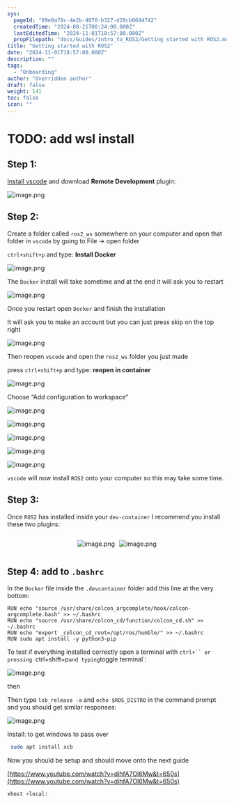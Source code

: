 ```yaml
---
sys:
  pageId: "89e0a78c-4e2b-4070-b327-d28cb0694742"
  createdTime: "2024-08-21T00:24:00.000Z"
  lastEditedTime: "2024-11-01T18:57:00.000Z"
  propFilepath: "docs/Guides/intro_to_ROS2/Getting started with ROS2.md"
title: "Getting started with ROS2"
date: "2024-11-01T18:57:00.000Z"
description: ""
tags:
  - "Onboarding"
author: "Overridden author"
draft: false
weight: 141
toc: false
icon: ""
---
```


# TODO: add wsl install

## Step 1:

[Install vscode](https://code.visualstudio.com/download) and download **Remote Development** plugin:

![image.png](https://prod-files-secure.s3.us-west-2.amazonaws.com/d518164a-d88e-44d1-a4ee-3adb3bd8bce0/efb52993-1881-4a40-b95e-6f020334f022/image.png?X-Amz-Algorithm=AWS4-HMAC-SHA256&X-Amz-Content-Sha256=UNSIGNED-PAYLOAD&X-Amz-Credential=ASIAZI2LB466SFHSKHXS%2F20250202%2Fus-west-2%2Fs3%2Faws4_request&X-Amz-Date=20250202T050701Z&X-Amz-Expires=3600&X-Amz-Security-Token=IQoJb3JpZ2luX2VjENz%2F%2F%2F%2F%2F%2F%2F%2F%2F%2FwEaCXVzLXdlc3QtMiJHMEUCIQDIIclFb5hvYDfGYioy0iz3bw19S0cFgRWic6YzlZy6bAIgGU7wytEPGnIhquoG9kR%2Bqz%2BO3DVNv5mAMFe96G3OoLoqiAQI5f%2F%2F%2F%2F%2F%2F%2F%2F%2F%2FARAAGgw2Mzc0MjMxODM4MDUiDA3RE4pWDYj53c8hcCrcA%2Br%2FBRGfDcVil%2B%2FR8ifHTmQvJGs79r969uNdC3DrRRhFHxACYiX67Cu2BcRHwpyAUqpa2o8%2F5m0c8Eh9mDo0rofAnoUhaBxfiJ0B349JwZs39Y47CSzNwjhdx4iNmBf0D5Ap5R92zc%2FysZnjJGO%2FiW6dju%2FoBcXDVFd%2BolWnNg%2B6c0VY3uBDYMiMYhBZZ%2BoE9T3EqkPuMMRXyz2Ce%2FT%2BPDXdgLn6IPjCW4rLBNseeq2DUGTSCqmYJnXp8%2BETT34kr4TLyZFoNZfjPikNz1896b5jGww1z1vTcogL1q8Pt9slAL8eMesrwRAgB4OJpTs2DRM20p7lNlTK29TCIrYh%2BJ44YTE7m9HJ6g4E5ZvF53GUGazw3HfVC5%2FfGpkEWJtNW%2BuD4o7COeT%2FC52QjOMWYY0M%2BMfEq%2BIjZaqUPlJVxMG3FgO5mqLey%2FewrQPYNbQHnN0ffSL%2FoK7L36DWEW3HyhAyxDgqXLLz7WIh%2BiuqkdN54QiHbxUFSY3e8SlcBynzr%2F0RgznqWZeFmUJRqgYoGUfer5ji1I5Tci5JRLJxK6FkhqtjAd8FxnTKhT8k%2FfWaZ6gJycFDLqQOwrpazeRf0faHbeGpNylWxiCbvt1gmvIdD2SQllUp0mcNZGA9MPbi%2B7wGOqUBLRc8IBsB5pn1Wrw4%2BHIO9ECkOcPu3S3xmYwkEKmPmcGVKi0clfjf0%2FFgo%2FIZZ9HUzx6rlIwOA%2BaXB%2FC83TeWXgoJkR5cWTTNBnnZbVWr1h%2BbRXe2gxXB4wE8PW5TPKtitUz3XxOvuraHCcvgYb2td8L193kCu5gZSm5wvhXEipRYf1Xe0X3fElsXZVHgXg2qOcdkgS2awRMYAOgtHqU9uYSDWimm&X-Amz-Signature=2b7572cf6a4e9d45d2f9b6a92cfb61f37e6695bd7bf917b8c2c0643a62fa593d&X-Amz-SignedHeaders=host&x-id=GetObject)

## Step 2:

Create a folder called `ros2_ws` somewhere on your computer and open that folder in `vscode` by going to File → open folder 

`ctrl+shift+p` and type: **Install Docker**

![image.png](https://prod-files-secure.s3.us-west-2.amazonaws.com/d518164a-d88e-44d1-a4ee-3adb3bd8bce0/2269dc0e-1cd5-47ff-bceb-c04ad9b2eab0/image.png?X-Amz-Algorithm=AWS4-HMAC-SHA256&X-Amz-Content-Sha256=UNSIGNED-PAYLOAD&X-Amz-Credential=ASIAZI2LB466SFHSKHXS%2F20250202%2Fus-west-2%2Fs3%2Faws4_request&X-Amz-Date=20250202T050701Z&X-Amz-Expires=3600&X-Amz-Security-Token=IQoJb3JpZ2luX2VjENz%2F%2F%2F%2F%2F%2F%2F%2F%2F%2FwEaCXVzLXdlc3QtMiJHMEUCIQDIIclFb5hvYDfGYioy0iz3bw19S0cFgRWic6YzlZy6bAIgGU7wytEPGnIhquoG9kR%2Bqz%2BO3DVNv5mAMFe96G3OoLoqiAQI5f%2F%2F%2F%2F%2F%2F%2F%2F%2F%2FARAAGgw2Mzc0MjMxODM4MDUiDA3RE4pWDYj53c8hcCrcA%2Br%2FBRGfDcVil%2B%2FR8ifHTmQvJGs79r969uNdC3DrRRhFHxACYiX67Cu2BcRHwpyAUqpa2o8%2F5m0c8Eh9mDo0rofAnoUhaBxfiJ0B349JwZs39Y47CSzNwjhdx4iNmBf0D5Ap5R92zc%2FysZnjJGO%2FiW6dju%2FoBcXDVFd%2BolWnNg%2B6c0VY3uBDYMiMYhBZZ%2BoE9T3EqkPuMMRXyz2Ce%2FT%2BPDXdgLn6IPjCW4rLBNseeq2DUGTSCqmYJnXp8%2BETT34kr4TLyZFoNZfjPikNz1896b5jGww1z1vTcogL1q8Pt9slAL8eMesrwRAgB4OJpTs2DRM20p7lNlTK29TCIrYh%2BJ44YTE7m9HJ6g4E5ZvF53GUGazw3HfVC5%2FfGpkEWJtNW%2BuD4o7COeT%2FC52QjOMWYY0M%2BMfEq%2BIjZaqUPlJVxMG3FgO5mqLey%2FewrQPYNbQHnN0ffSL%2FoK7L36DWEW3HyhAyxDgqXLLz7WIh%2BiuqkdN54QiHbxUFSY3e8SlcBynzr%2F0RgznqWZeFmUJRqgYoGUfer5ji1I5Tci5JRLJxK6FkhqtjAd8FxnTKhT8k%2FfWaZ6gJycFDLqQOwrpazeRf0faHbeGpNylWxiCbvt1gmvIdD2SQllUp0mcNZGA9MPbi%2B7wGOqUBLRc8IBsB5pn1Wrw4%2BHIO9ECkOcPu3S3xmYwkEKmPmcGVKi0clfjf0%2FFgo%2FIZZ9HUzx6rlIwOA%2BaXB%2FC83TeWXgoJkR5cWTTNBnnZbVWr1h%2BbRXe2gxXB4wE8PW5TPKtitUz3XxOvuraHCcvgYb2td8L193kCu5gZSm5wvhXEipRYf1Xe0X3fElsXZVHgXg2qOcdkgS2awRMYAOgtHqU9uYSDWimm&X-Amz-Signature=9b5c4fc097edb755b55f97300ec3912116b96e374b73f6a5e83d0cd6421af532&X-Amz-SignedHeaders=host&x-id=GetObject)

The `Docker` install will take sometime and at the end it will ask you to restart

![image.png](https://prod-files-secure.s3.us-west-2.amazonaws.com/d518164a-d88e-44d1-a4ee-3adb3bd8bce0/ed233f78-be33-4b1f-b89c-9c346c0e961e/image.png?X-Amz-Algorithm=AWS4-HMAC-SHA256&X-Amz-Content-Sha256=UNSIGNED-PAYLOAD&X-Amz-Credential=ASIAZI2LB466SFHSKHXS%2F20250202%2Fus-west-2%2Fs3%2Faws4_request&X-Amz-Date=20250202T050701Z&X-Amz-Expires=3600&X-Amz-Security-Token=IQoJb3JpZ2luX2VjENz%2F%2F%2F%2F%2F%2F%2F%2F%2F%2FwEaCXVzLXdlc3QtMiJHMEUCIQDIIclFb5hvYDfGYioy0iz3bw19S0cFgRWic6YzlZy6bAIgGU7wytEPGnIhquoG9kR%2Bqz%2BO3DVNv5mAMFe96G3OoLoqiAQI5f%2F%2F%2F%2F%2F%2F%2F%2F%2F%2FARAAGgw2Mzc0MjMxODM4MDUiDA3RE4pWDYj53c8hcCrcA%2Br%2FBRGfDcVil%2B%2FR8ifHTmQvJGs79r969uNdC3DrRRhFHxACYiX67Cu2BcRHwpyAUqpa2o8%2F5m0c8Eh9mDo0rofAnoUhaBxfiJ0B349JwZs39Y47CSzNwjhdx4iNmBf0D5Ap5R92zc%2FysZnjJGO%2FiW6dju%2FoBcXDVFd%2BolWnNg%2B6c0VY3uBDYMiMYhBZZ%2BoE9T3EqkPuMMRXyz2Ce%2FT%2BPDXdgLn6IPjCW4rLBNseeq2DUGTSCqmYJnXp8%2BETT34kr4TLyZFoNZfjPikNz1896b5jGww1z1vTcogL1q8Pt9slAL8eMesrwRAgB4OJpTs2DRM20p7lNlTK29TCIrYh%2BJ44YTE7m9HJ6g4E5ZvF53GUGazw3HfVC5%2FfGpkEWJtNW%2BuD4o7COeT%2FC52QjOMWYY0M%2BMfEq%2BIjZaqUPlJVxMG3FgO5mqLey%2FewrQPYNbQHnN0ffSL%2FoK7L36DWEW3HyhAyxDgqXLLz7WIh%2BiuqkdN54QiHbxUFSY3e8SlcBynzr%2F0RgznqWZeFmUJRqgYoGUfer5ji1I5Tci5JRLJxK6FkhqtjAd8FxnTKhT8k%2FfWaZ6gJycFDLqQOwrpazeRf0faHbeGpNylWxiCbvt1gmvIdD2SQllUp0mcNZGA9MPbi%2B7wGOqUBLRc8IBsB5pn1Wrw4%2BHIO9ECkOcPu3S3xmYwkEKmPmcGVKi0clfjf0%2FFgo%2FIZZ9HUzx6rlIwOA%2BaXB%2FC83TeWXgoJkR5cWTTNBnnZbVWr1h%2BbRXe2gxXB4wE8PW5TPKtitUz3XxOvuraHCcvgYb2td8L193kCu5gZSm5wvhXEipRYf1Xe0X3fElsXZVHgXg2qOcdkgS2awRMYAOgtHqU9uYSDWimm&X-Amz-Signature=943dce0d5e3dfcd6800078e1a10328b1c09932eb68ff99559a3c7ca4c1eeb088&X-Amz-SignedHeaders=host&x-id=GetObject)

Once you restart open `Docker` and finish the installation

It will ask you to make an account but you can just press skip on the top right

![image.png](https://prod-files-secure.s3.us-west-2.amazonaws.com/d518164a-d88e-44d1-a4ee-3adb3bd8bce0/21010ad9-1659-4fd9-9f59-9932a09b2a3d/image.png?X-Amz-Algorithm=AWS4-HMAC-SHA256&X-Amz-Content-Sha256=UNSIGNED-PAYLOAD&X-Amz-Credential=ASIAZI2LB466SFHSKHXS%2F20250202%2Fus-west-2%2Fs3%2Faws4_request&X-Amz-Date=20250202T050701Z&X-Amz-Expires=3600&X-Amz-Security-Token=IQoJb3JpZ2luX2VjENz%2F%2F%2F%2F%2F%2F%2F%2F%2F%2FwEaCXVzLXdlc3QtMiJHMEUCIQDIIclFb5hvYDfGYioy0iz3bw19S0cFgRWic6YzlZy6bAIgGU7wytEPGnIhquoG9kR%2Bqz%2BO3DVNv5mAMFe96G3OoLoqiAQI5f%2F%2F%2F%2F%2F%2F%2F%2F%2F%2FARAAGgw2Mzc0MjMxODM4MDUiDA3RE4pWDYj53c8hcCrcA%2Br%2FBRGfDcVil%2B%2FR8ifHTmQvJGs79r969uNdC3DrRRhFHxACYiX67Cu2BcRHwpyAUqpa2o8%2F5m0c8Eh9mDo0rofAnoUhaBxfiJ0B349JwZs39Y47CSzNwjhdx4iNmBf0D5Ap5R92zc%2FysZnjJGO%2FiW6dju%2FoBcXDVFd%2BolWnNg%2B6c0VY3uBDYMiMYhBZZ%2BoE9T3EqkPuMMRXyz2Ce%2FT%2BPDXdgLn6IPjCW4rLBNseeq2DUGTSCqmYJnXp8%2BETT34kr4TLyZFoNZfjPikNz1896b5jGww1z1vTcogL1q8Pt9slAL8eMesrwRAgB4OJpTs2DRM20p7lNlTK29TCIrYh%2BJ44YTE7m9HJ6g4E5ZvF53GUGazw3HfVC5%2FfGpkEWJtNW%2BuD4o7COeT%2FC52QjOMWYY0M%2BMfEq%2BIjZaqUPlJVxMG3FgO5mqLey%2FewrQPYNbQHnN0ffSL%2FoK7L36DWEW3HyhAyxDgqXLLz7WIh%2BiuqkdN54QiHbxUFSY3e8SlcBynzr%2F0RgznqWZeFmUJRqgYoGUfer5ji1I5Tci5JRLJxK6FkhqtjAd8FxnTKhT8k%2FfWaZ6gJycFDLqQOwrpazeRf0faHbeGpNylWxiCbvt1gmvIdD2SQllUp0mcNZGA9MPbi%2B7wGOqUBLRc8IBsB5pn1Wrw4%2BHIO9ECkOcPu3S3xmYwkEKmPmcGVKi0clfjf0%2FFgo%2FIZZ9HUzx6rlIwOA%2BaXB%2FC83TeWXgoJkR5cWTTNBnnZbVWr1h%2BbRXe2gxXB4wE8PW5TPKtitUz3XxOvuraHCcvgYb2td8L193kCu5gZSm5wvhXEipRYf1Xe0X3fElsXZVHgXg2qOcdkgS2awRMYAOgtHqU9uYSDWimm&X-Amz-Signature=5302df572f961693f24060ddd552267edb52cc395066f8053abeb0058a73a3c3&X-Amz-SignedHeaders=host&x-id=GetObject)

Then reopen `vscode` and open the `ros2_ws` folder you just made

press `ctrl+shift+p` and type: **reopen in container**

![image.png](https://prod-files-secure.s3.us-west-2.amazonaws.com/d518164a-d88e-44d1-a4ee-3adb3bd8bce0/4e93b8c2-41ad-488c-8095-c74205196118/image.png?X-Amz-Algorithm=AWS4-HMAC-SHA256&X-Amz-Content-Sha256=UNSIGNED-PAYLOAD&X-Amz-Credential=ASIAZI2LB466SFHSKHXS%2F20250202%2Fus-west-2%2Fs3%2Faws4_request&X-Amz-Date=20250202T050701Z&X-Amz-Expires=3600&X-Amz-Security-Token=IQoJb3JpZ2luX2VjENz%2F%2F%2F%2F%2F%2F%2F%2F%2F%2FwEaCXVzLXdlc3QtMiJHMEUCIQDIIclFb5hvYDfGYioy0iz3bw19S0cFgRWic6YzlZy6bAIgGU7wytEPGnIhquoG9kR%2Bqz%2BO3DVNv5mAMFe96G3OoLoqiAQI5f%2F%2F%2F%2F%2F%2F%2F%2F%2F%2FARAAGgw2Mzc0MjMxODM4MDUiDA3RE4pWDYj53c8hcCrcA%2Br%2FBRGfDcVil%2B%2FR8ifHTmQvJGs79r969uNdC3DrRRhFHxACYiX67Cu2BcRHwpyAUqpa2o8%2F5m0c8Eh9mDo0rofAnoUhaBxfiJ0B349JwZs39Y47CSzNwjhdx4iNmBf0D5Ap5R92zc%2FysZnjJGO%2FiW6dju%2FoBcXDVFd%2BolWnNg%2B6c0VY3uBDYMiMYhBZZ%2BoE9T3EqkPuMMRXyz2Ce%2FT%2BPDXdgLn6IPjCW4rLBNseeq2DUGTSCqmYJnXp8%2BETT34kr4TLyZFoNZfjPikNz1896b5jGww1z1vTcogL1q8Pt9slAL8eMesrwRAgB4OJpTs2DRM20p7lNlTK29TCIrYh%2BJ44YTE7m9HJ6g4E5ZvF53GUGazw3HfVC5%2FfGpkEWJtNW%2BuD4o7COeT%2FC52QjOMWYY0M%2BMfEq%2BIjZaqUPlJVxMG3FgO5mqLey%2FewrQPYNbQHnN0ffSL%2FoK7L36DWEW3HyhAyxDgqXLLz7WIh%2BiuqkdN54QiHbxUFSY3e8SlcBynzr%2F0RgznqWZeFmUJRqgYoGUfer5ji1I5Tci5JRLJxK6FkhqtjAd8FxnTKhT8k%2FfWaZ6gJycFDLqQOwrpazeRf0faHbeGpNylWxiCbvt1gmvIdD2SQllUp0mcNZGA9MPbi%2B7wGOqUBLRc8IBsB5pn1Wrw4%2BHIO9ECkOcPu3S3xmYwkEKmPmcGVKi0clfjf0%2FFgo%2FIZZ9HUzx6rlIwOA%2BaXB%2FC83TeWXgoJkR5cWTTNBnnZbVWr1h%2BbRXe2gxXB4wE8PW5TPKtitUz3XxOvuraHCcvgYb2td8L193kCu5gZSm5wvhXEipRYf1Xe0X3fElsXZVHgXg2qOcdkgS2awRMYAOgtHqU9uYSDWimm&X-Amz-Signature=8c68bf8dae0aafedec51173c38d93ad806a214488563eecebff02c886ef52d27&X-Amz-SignedHeaders=host&x-id=GetObject)

Choose “Add configuration to workspace”

![image.png](https://prod-files-secure.s3.us-west-2.amazonaws.com/d518164a-d88e-44d1-a4ee-3adb3bd8bce0/9560b282-5060-4989-ba37-97e7b2c22476/image.png?X-Amz-Algorithm=AWS4-HMAC-SHA256&X-Amz-Content-Sha256=UNSIGNED-PAYLOAD&X-Amz-Credential=ASIAZI2LB466SFHSKHXS%2F20250202%2Fus-west-2%2Fs3%2Faws4_request&X-Amz-Date=20250202T050701Z&X-Amz-Expires=3600&X-Amz-Security-Token=IQoJb3JpZ2luX2VjENz%2F%2F%2F%2F%2F%2F%2F%2F%2F%2FwEaCXVzLXdlc3QtMiJHMEUCIQDIIclFb5hvYDfGYioy0iz3bw19S0cFgRWic6YzlZy6bAIgGU7wytEPGnIhquoG9kR%2Bqz%2BO3DVNv5mAMFe96G3OoLoqiAQI5f%2F%2F%2F%2F%2F%2F%2F%2F%2F%2FARAAGgw2Mzc0MjMxODM4MDUiDA3RE4pWDYj53c8hcCrcA%2Br%2FBRGfDcVil%2B%2FR8ifHTmQvJGs79r969uNdC3DrRRhFHxACYiX67Cu2BcRHwpyAUqpa2o8%2F5m0c8Eh9mDo0rofAnoUhaBxfiJ0B349JwZs39Y47CSzNwjhdx4iNmBf0D5Ap5R92zc%2FysZnjJGO%2FiW6dju%2FoBcXDVFd%2BolWnNg%2B6c0VY3uBDYMiMYhBZZ%2BoE9T3EqkPuMMRXyz2Ce%2FT%2BPDXdgLn6IPjCW4rLBNseeq2DUGTSCqmYJnXp8%2BETT34kr4TLyZFoNZfjPikNz1896b5jGww1z1vTcogL1q8Pt9slAL8eMesrwRAgB4OJpTs2DRM20p7lNlTK29TCIrYh%2BJ44YTE7m9HJ6g4E5ZvF53GUGazw3HfVC5%2FfGpkEWJtNW%2BuD4o7COeT%2FC52QjOMWYY0M%2BMfEq%2BIjZaqUPlJVxMG3FgO5mqLey%2FewrQPYNbQHnN0ffSL%2FoK7L36DWEW3HyhAyxDgqXLLz7WIh%2BiuqkdN54QiHbxUFSY3e8SlcBynzr%2F0RgznqWZeFmUJRqgYoGUfer5ji1I5Tci5JRLJxK6FkhqtjAd8FxnTKhT8k%2FfWaZ6gJycFDLqQOwrpazeRf0faHbeGpNylWxiCbvt1gmvIdD2SQllUp0mcNZGA9MPbi%2B7wGOqUBLRc8IBsB5pn1Wrw4%2BHIO9ECkOcPu3S3xmYwkEKmPmcGVKi0clfjf0%2FFgo%2FIZZ9HUzx6rlIwOA%2BaXB%2FC83TeWXgoJkR5cWTTNBnnZbVWr1h%2BbRXe2gxXB4wE8PW5TPKtitUz3XxOvuraHCcvgYb2td8L193kCu5gZSm5wvhXEipRYf1Xe0X3fElsXZVHgXg2qOcdkgS2awRMYAOgtHqU9uYSDWimm&X-Amz-Signature=734add1a60a866c2973e2196ae6a02471cfd92959858dcf9a59d0d119ff69bb6&X-Amz-SignedHeaders=host&x-id=GetObject)

![image.png](https://prod-files-secure.s3.us-west-2.amazonaws.com/d518164a-d88e-44d1-a4ee-3adb3bd8bce0/2ee63f81-886b-48e8-a553-dc6e5eac99e4/image.png?X-Amz-Algorithm=AWS4-HMAC-SHA256&X-Amz-Content-Sha256=UNSIGNED-PAYLOAD&X-Amz-Credential=ASIAZI2LB466SFHSKHXS%2F20250202%2Fus-west-2%2Fs3%2Faws4_request&X-Amz-Date=20250202T050701Z&X-Amz-Expires=3600&X-Amz-Security-Token=IQoJb3JpZ2luX2VjENz%2F%2F%2F%2F%2F%2F%2F%2F%2F%2FwEaCXVzLXdlc3QtMiJHMEUCIQDIIclFb5hvYDfGYioy0iz3bw19S0cFgRWic6YzlZy6bAIgGU7wytEPGnIhquoG9kR%2Bqz%2BO3DVNv5mAMFe96G3OoLoqiAQI5f%2F%2F%2F%2F%2F%2F%2F%2F%2F%2FARAAGgw2Mzc0MjMxODM4MDUiDA3RE4pWDYj53c8hcCrcA%2Br%2FBRGfDcVil%2B%2FR8ifHTmQvJGs79r969uNdC3DrRRhFHxACYiX67Cu2BcRHwpyAUqpa2o8%2F5m0c8Eh9mDo0rofAnoUhaBxfiJ0B349JwZs39Y47CSzNwjhdx4iNmBf0D5Ap5R92zc%2FysZnjJGO%2FiW6dju%2FoBcXDVFd%2BolWnNg%2B6c0VY3uBDYMiMYhBZZ%2BoE9T3EqkPuMMRXyz2Ce%2FT%2BPDXdgLn6IPjCW4rLBNseeq2DUGTSCqmYJnXp8%2BETT34kr4TLyZFoNZfjPikNz1896b5jGww1z1vTcogL1q8Pt9slAL8eMesrwRAgB4OJpTs2DRM20p7lNlTK29TCIrYh%2BJ44YTE7m9HJ6g4E5ZvF53GUGazw3HfVC5%2FfGpkEWJtNW%2BuD4o7COeT%2FC52QjOMWYY0M%2BMfEq%2BIjZaqUPlJVxMG3FgO5mqLey%2FewrQPYNbQHnN0ffSL%2FoK7L36DWEW3HyhAyxDgqXLLz7WIh%2BiuqkdN54QiHbxUFSY3e8SlcBynzr%2F0RgznqWZeFmUJRqgYoGUfer5ji1I5Tci5JRLJxK6FkhqtjAd8FxnTKhT8k%2FfWaZ6gJycFDLqQOwrpazeRf0faHbeGpNylWxiCbvt1gmvIdD2SQllUp0mcNZGA9MPbi%2B7wGOqUBLRc8IBsB5pn1Wrw4%2BHIO9ECkOcPu3S3xmYwkEKmPmcGVKi0clfjf0%2FFgo%2FIZZ9HUzx6rlIwOA%2BaXB%2FC83TeWXgoJkR5cWTTNBnnZbVWr1h%2BbRXe2gxXB4wE8PW5TPKtitUz3XxOvuraHCcvgYb2td8L193kCu5gZSm5wvhXEipRYf1Xe0X3fElsXZVHgXg2qOcdkgS2awRMYAOgtHqU9uYSDWimm&X-Amz-Signature=aebd05e7a66557fc5bded41fa062558db0a67d49eccc662f458db50b8703b39b&X-Amz-SignedHeaders=host&x-id=GetObject)

![image.png](https://prod-files-secure.s3.us-west-2.amazonaws.com/d518164a-d88e-44d1-a4ee-3adb3bd8bce0/ae1580b2-b048-407e-aed9-b584224a7a04/image.png?X-Amz-Algorithm=AWS4-HMAC-SHA256&X-Amz-Content-Sha256=UNSIGNED-PAYLOAD&X-Amz-Credential=ASIAZI2LB466SFHSKHXS%2F20250202%2Fus-west-2%2Fs3%2Faws4_request&X-Amz-Date=20250202T050701Z&X-Amz-Expires=3600&X-Amz-Security-Token=IQoJb3JpZ2luX2VjENz%2F%2F%2F%2F%2F%2F%2F%2F%2F%2FwEaCXVzLXdlc3QtMiJHMEUCIQDIIclFb5hvYDfGYioy0iz3bw19S0cFgRWic6YzlZy6bAIgGU7wytEPGnIhquoG9kR%2Bqz%2BO3DVNv5mAMFe96G3OoLoqiAQI5f%2F%2F%2F%2F%2F%2F%2F%2F%2F%2FARAAGgw2Mzc0MjMxODM4MDUiDA3RE4pWDYj53c8hcCrcA%2Br%2FBRGfDcVil%2B%2FR8ifHTmQvJGs79r969uNdC3DrRRhFHxACYiX67Cu2BcRHwpyAUqpa2o8%2F5m0c8Eh9mDo0rofAnoUhaBxfiJ0B349JwZs39Y47CSzNwjhdx4iNmBf0D5Ap5R92zc%2FysZnjJGO%2FiW6dju%2FoBcXDVFd%2BolWnNg%2B6c0VY3uBDYMiMYhBZZ%2BoE9T3EqkPuMMRXyz2Ce%2FT%2BPDXdgLn6IPjCW4rLBNseeq2DUGTSCqmYJnXp8%2BETT34kr4TLyZFoNZfjPikNz1896b5jGww1z1vTcogL1q8Pt9slAL8eMesrwRAgB4OJpTs2DRM20p7lNlTK29TCIrYh%2BJ44YTE7m9HJ6g4E5ZvF53GUGazw3HfVC5%2FfGpkEWJtNW%2BuD4o7COeT%2FC52QjOMWYY0M%2BMfEq%2BIjZaqUPlJVxMG3FgO5mqLey%2FewrQPYNbQHnN0ffSL%2FoK7L36DWEW3HyhAyxDgqXLLz7WIh%2BiuqkdN54QiHbxUFSY3e8SlcBynzr%2F0RgznqWZeFmUJRqgYoGUfer5ji1I5Tci5JRLJxK6FkhqtjAd8FxnTKhT8k%2FfWaZ6gJycFDLqQOwrpazeRf0faHbeGpNylWxiCbvt1gmvIdD2SQllUp0mcNZGA9MPbi%2B7wGOqUBLRc8IBsB5pn1Wrw4%2BHIO9ECkOcPu3S3xmYwkEKmPmcGVKi0clfjf0%2FFgo%2FIZZ9HUzx6rlIwOA%2BaXB%2FC83TeWXgoJkR5cWTTNBnnZbVWr1h%2BbRXe2gxXB4wE8PW5TPKtitUz3XxOvuraHCcvgYb2td8L193kCu5gZSm5wvhXEipRYf1Xe0X3fElsXZVHgXg2qOcdkgS2awRMYAOgtHqU9uYSDWimm&X-Amz-Signature=22ecf84f514f2cccd915c3c18fac8e070b8948b124516a0ef94f32b4c8e4a4df&X-Amz-SignedHeaders=host&x-id=GetObject)

![image.png](https://prod-files-secure.s3.us-west-2.amazonaws.com/d518164a-d88e-44d1-a4ee-3adb3bd8bce0/53255b28-f75e-430f-b9e3-c0ac8577e42b/image.png?X-Amz-Algorithm=AWS4-HMAC-SHA256&X-Amz-Content-Sha256=UNSIGNED-PAYLOAD&X-Amz-Credential=ASIAZI2LB466SFHSKHXS%2F20250202%2Fus-west-2%2Fs3%2Faws4_request&X-Amz-Date=20250202T050701Z&X-Amz-Expires=3600&X-Amz-Security-Token=IQoJb3JpZ2luX2VjENz%2F%2F%2F%2F%2F%2F%2F%2F%2F%2FwEaCXVzLXdlc3QtMiJHMEUCIQDIIclFb5hvYDfGYioy0iz3bw19S0cFgRWic6YzlZy6bAIgGU7wytEPGnIhquoG9kR%2Bqz%2BO3DVNv5mAMFe96G3OoLoqiAQI5f%2F%2F%2F%2F%2F%2F%2F%2F%2F%2FARAAGgw2Mzc0MjMxODM4MDUiDA3RE4pWDYj53c8hcCrcA%2Br%2FBRGfDcVil%2B%2FR8ifHTmQvJGs79r969uNdC3DrRRhFHxACYiX67Cu2BcRHwpyAUqpa2o8%2F5m0c8Eh9mDo0rofAnoUhaBxfiJ0B349JwZs39Y47CSzNwjhdx4iNmBf0D5Ap5R92zc%2FysZnjJGO%2FiW6dju%2FoBcXDVFd%2BolWnNg%2B6c0VY3uBDYMiMYhBZZ%2BoE9T3EqkPuMMRXyz2Ce%2FT%2BPDXdgLn6IPjCW4rLBNseeq2DUGTSCqmYJnXp8%2BETT34kr4TLyZFoNZfjPikNz1896b5jGww1z1vTcogL1q8Pt9slAL8eMesrwRAgB4OJpTs2DRM20p7lNlTK29TCIrYh%2BJ44YTE7m9HJ6g4E5ZvF53GUGazw3HfVC5%2FfGpkEWJtNW%2BuD4o7COeT%2FC52QjOMWYY0M%2BMfEq%2BIjZaqUPlJVxMG3FgO5mqLey%2FewrQPYNbQHnN0ffSL%2FoK7L36DWEW3HyhAyxDgqXLLz7WIh%2BiuqkdN54QiHbxUFSY3e8SlcBynzr%2F0RgznqWZeFmUJRqgYoGUfer5ji1I5Tci5JRLJxK6FkhqtjAd8FxnTKhT8k%2FfWaZ6gJycFDLqQOwrpazeRf0faHbeGpNylWxiCbvt1gmvIdD2SQllUp0mcNZGA9MPbi%2B7wGOqUBLRc8IBsB5pn1Wrw4%2BHIO9ECkOcPu3S3xmYwkEKmPmcGVKi0clfjf0%2FFgo%2FIZZ9HUzx6rlIwOA%2BaXB%2FC83TeWXgoJkR5cWTTNBnnZbVWr1h%2BbRXe2gxXB4wE8PW5TPKtitUz3XxOvuraHCcvgYb2td8L193kCu5gZSm5wvhXEipRYf1Xe0X3fElsXZVHgXg2qOcdkgS2awRMYAOgtHqU9uYSDWimm&X-Amz-Signature=956536070e269f6572e5d43600b66061f384014f0fc9318d479e86f62b6af4e0&X-Amz-SignedHeaders=host&x-id=GetObject)

![image.png](https://prod-files-secure.s3.us-west-2.amazonaws.com/d518164a-d88e-44d1-a4ee-3adb3bd8bce0/7c562767-5af9-4ffb-97d1-327bcdf4ee00/image.png?X-Amz-Algorithm=AWS4-HMAC-SHA256&X-Amz-Content-Sha256=UNSIGNED-PAYLOAD&X-Amz-Credential=ASIAZI2LB466SFHSKHXS%2F20250202%2Fus-west-2%2Fs3%2Faws4_request&X-Amz-Date=20250202T050701Z&X-Amz-Expires=3600&X-Amz-Security-Token=IQoJb3JpZ2luX2VjENz%2F%2F%2F%2F%2F%2F%2F%2F%2F%2FwEaCXVzLXdlc3QtMiJHMEUCIQDIIclFb5hvYDfGYioy0iz3bw19S0cFgRWic6YzlZy6bAIgGU7wytEPGnIhquoG9kR%2Bqz%2BO3DVNv5mAMFe96G3OoLoqiAQI5f%2F%2F%2F%2F%2F%2F%2F%2F%2F%2FARAAGgw2Mzc0MjMxODM4MDUiDA3RE4pWDYj53c8hcCrcA%2Br%2FBRGfDcVil%2B%2FR8ifHTmQvJGs79r969uNdC3DrRRhFHxACYiX67Cu2BcRHwpyAUqpa2o8%2F5m0c8Eh9mDo0rofAnoUhaBxfiJ0B349JwZs39Y47CSzNwjhdx4iNmBf0D5Ap5R92zc%2FysZnjJGO%2FiW6dju%2FoBcXDVFd%2BolWnNg%2B6c0VY3uBDYMiMYhBZZ%2BoE9T3EqkPuMMRXyz2Ce%2FT%2BPDXdgLn6IPjCW4rLBNseeq2DUGTSCqmYJnXp8%2BETT34kr4TLyZFoNZfjPikNz1896b5jGww1z1vTcogL1q8Pt9slAL8eMesrwRAgB4OJpTs2DRM20p7lNlTK29TCIrYh%2BJ44YTE7m9HJ6g4E5ZvF53GUGazw3HfVC5%2FfGpkEWJtNW%2BuD4o7COeT%2FC52QjOMWYY0M%2BMfEq%2BIjZaqUPlJVxMG3FgO5mqLey%2FewrQPYNbQHnN0ffSL%2FoK7L36DWEW3HyhAyxDgqXLLz7WIh%2BiuqkdN54QiHbxUFSY3e8SlcBynzr%2F0RgznqWZeFmUJRqgYoGUfer5ji1I5Tci5JRLJxK6FkhqtjAd8FxnTKhT8k%2FfWaZ6gJycFDLqQOwrpazeRf0faHbeGpNylWxiCbvt1gmvIdD2SQllUp0mcNZGA9MPbi%2B7wGOqUBLRc8IBsB5pn1Wrw4%2BHIO9ECkOcPu3S3xmYwkEKmPmcGVKi0clfjf0%2FFgo%2FIZZ9HUzx6rlIwOA%2BaXB%2FC83TeWXgoJkR5cWTTNBnnZbVWr1h%2BbRXe2gxXB4wE8PW5TPKtitUz3XxOvuraHCcvgYb2td8L193kCu5gZSm5wvhXEipRYf1Xe0X3fElsXZVHgXg2qOcdkgS2awRMYAOgtHqU9uYSDWimm&X-Amz-Signature=56a06ebffb29b23deed1d725021d38404d20a93cb811d0f2945a7a27917ae15c&X-Amz-SignedHeaders=host&x-id=GetObject)

`vscode` will now install `ROS2` onto your computer so this may take some time.

## Step 3:

Once `ROS2` has installed inside your `dev-container` I recommend you install these two plugins:

<div style="display: flex;flex-direction: row; column-gap:10px; max-width: 630px;justify-content: center;">
<div>

![image.png](https://prod-files-secure.s3.us-west-2.amazonaws.com/d518164a-d88e-44d1-a4ee-3adb3bd8bce0/3fc3d550-5a54-4ba1-ba6b-faa01cdb7369/image.png?X-Amz-Algorithm=AWS4-HMAC-SHA256&X-Amz-Content-Sha256=UNSIGNED-PAYLOAD&X-Amz-Credential=ASIAZI2LB46643MEJ7G7%2F20250202%2Fus-west-2%2Fs3%2Faws4_request&X-Amz-Date=20250202T050706Z&X-Amz-Expires=3600&X-Amz-Security-Token=IQoJb3JpZ2luX2VjENz%2F%2F%2F%2F%2F%2F%2F%2F%2F%2FwEaCXVzLXdlc3QtMiJGMEQCIEBY0ul4vvK3zc5vxQwRGPNp81HIDp5yV9YNG4%2FLe812AiAMpBO%2FQ35WD9ljelfAb7EkhPNoGyvzQLgmFXcOgbr8oCqIBAjl%2F%2F%2F%2F%2F%2F%2F%2F%2F%2F8BEAAaDDYzNzQyMzE4MzgwNSIMoxs76RFPLVNna%2BoWKtwDC1n62f5D6RntVxP5Ux55sa%2BCExKhHjkmQ9qxgdUSMqjvWlMvnzda7rs4QlCUPINiBTVg7957GFPJrckXkVRfzcViPO3Sss48GmZjYc7mCKBiEL8ju0MGWPYsatbrm3VLjCpy5QBWVohkGzOULw6gspbn6k51nHRqtYUlgDbSSWf2uME93NX9yP1HmvwYXfCzWZAdARWDMs%2FTIPr0fAlFPfvQGC1N4U2LsQRzBFlNqiAlefxrEKSS%2F749NIaqAf8STVoD6nSvW0Pg6eUEU3zi9qg57Q%2F0MtEDqESpSMTrMtql%2F3m8WqIysXUZW%2BBX9qPRvZPJAAeIOkeXa%2BBQYaCdR%2B0Yi%2FCLGRnqEbZLAxjnnn%2FUrIgFMyTArfB468pCNyP676e8jSixtuvgPiUy7Kvtxf2YXKP5BGcZ1wGIB70ZuvqAdd4PdxREqL36Z4tSkN8ynmhU39UyihGtGd6BwFE8GmGQyt9D0vt9opVXXnmkka7H%2Fqkyz%2FkLxDpEdXEurl5P0JJjN5jrdn%2BDWu%2Fz4gCcumxsirpFpnsOeFddVHGKmINt8808DAHnmty4jy2H5o31UXI5EahC0uE8BtqgHyrvh6bulypymefsOsQEcKZ0qkvhFs5Y551Xk6tmd8MwueP7vAY6pgHKRyB4RFbCLoaMVW3laSJA0jpa8QLyZPb2HxeqGrF9TdG%2FrJtt8qSWb7Zn8wZqY3DkAWiVLsu%2FIumy61ZFVUuvGRgB5SJL8YD5898OiMjS8leF9JBApWGJ8BUrYJ1bWgFAbw%2BiUgng3nQc6e8%2BFlkZjTlSD8Y9jv%2Fusex0hdutBsExFwx1S4M0a6uU7FYa6gURzMBdL3q8Y1gIKuRUm%2BVSUnnmQBqX&X-Amz-Signature=f3adc7be6463f8a36408fc187de200959be26c6ed92bdabb4ab0286ab1929cf5&X-Amz-SignedHeaders=host&x-id=GetObject)

</div>
<div>

![image.png](https://prod-files-secure.s3.us-west-2.amazonaws.com/d518164a-d88e-44d1-a4ee-3adb3bd8bce0/d994cc66-13c2-4093-a5a3-f84cf4601a82/image.png?X-Amz-Algorithm=AWS4-HMAC-SHA256&X-Amz-Content-Sha256=UNSIGNED-PAYLOAD&X-Amz-Credential=ASIAZI2LB4665MDUZJ33%2F20250202%2Fus-west-2%2Fs3%2Faws4_request&X-Amz-Date=20250202T050707Z&X-Amz-Expires=3600&X-Amz-Security-Token=IQoJb3JpZ2luX2VjENz%2F%2F%2F%2F%2F%2F%2F%2F%2F%2FwEaCXVzLXdlc3QtMiJHMEUCIQDkHXfjo0z6JnaWzcaFzXgo3we8DDNg3Co2Cm391BzYRwIgBZK7OMiPas52Zy73uNvHCqyeim0bbY3YTgCYxdJsZHsqiAQI5f%2F%2F%2F%2F%2F%2F%2F%2F%2F%2FARAAGgw2Mzc0MjMxODM4MDUiDBNz%2FLm%2FylROLgjxHyrcA9d%2FSMJy%2BBGyRTXR2THMKiZ%2FThz9LO%2BJ1xWf5hEFkF1u85F7U%2FB5vVOeYzeVjrSl9UwNcba50cO2ilvia6l%2FwkabjGcXDEJ7RztsEM8uUjyygBq59bdJsZB0IVFOcXnc6KFq%2FOXqBZ0klJ%2BZFr4TBiOfobaBX5OeMJPJYzcbXyDj8J2%2FSk84EDzs%2FCPblyMdODXdCrzXRr4oHe%2B1n9HI1lwwxykOgAMI%2FYzsjpPYXwqiIZJfFHexHRjbA%2FekxD89y0euGK9uh%2B8eWxN0D9mR2i9wWQj7BsFIFbneI1lXLOh6ujN%2BoJXOn28%2BfYHhMuA%2FZIFfhMYKZHOgE4shIiV2%2BBrpJ4sKxeewd6a1W8yXQPDG3uFRsiHYFgoUOCLG5Y2LdehwwDjrTaH8kyoVMzlhxQmYfJQ5bKa7WgYK08cXwSh1axT%2BGkD%2FQklXTVRr94i128pc2YjkguFBfLatGLpsd2g1wAFvO0ONQC2UZ03%2Fd9jtNLzDMr33yy%2FOqWH9CA7Oojy%2FaVb4BQD%2FaUBRNmy6ZcBEZ7QyDCOnTtN9k3D46MV87Gy0Uyk6e65ZF5Z116D20ZWm6VkUxbqQ8zlONVQ5MQaeTzxSWea3XpmN4gN5T1lYAhpy23q3Ivyj8OZLMPLi%2B7wGOqUBcTI%2BwG2KZaVKS2bM20XbDSbAo1LHysJR7aQP9HufgaCA%2FbL5kICFKGMA6JRCralt5B%2B46BeqixhNWiTNy%2BLmimF%2FlE9rS7L5HzgdQTXMLKzZQwXzx8G11nvWFCPd2TRdSKpRBRQU5D68%2FCz0hHkSMn7cRRks1%2FOmeDveqF5VF0xl4LKCgblDmQZIh%2F2qTpaZ1iEYEOlDikkrNhD4wy6BSVQHVXy6&X-Amz-Signature=0a6e210c8ef647abd50cf784cb9d7337455a4b8232965f5ecb527b06350ebadb&X-Amz-SignedHeaders=host&x-id=GetObject)

</div>
</div>

## Step 4: add to `.bashrc`

In the `Docker` file inside the `.devcontainer` folder add this line at the very bottom: 

```docker
RUN echo "source /usr/share/colcon_argcomplete/hook/colcon-argcomplete.bash" >> ~/.bashrc
RUN echo "source /usr/share/colcon_cd/function/colcon_cd.sh" >> ~/.bashrc
RUN echo "export _colcon_cd_root=/opt/ros/humble/" >> ~/.bashrc
RUN sudo apt install -y python3-pip 
```

To test if everything installed correctly open a terminal with `ctrl+`` or pressing `ctrl+shift+p` and typing `toggle terminal`:

![image.png](https://prod-files-secure.s3.us-west-2.amazonaws.com/d518164a-d88e-44d1-a4ee-3adb3bd8bce0/6a4943d8-b04e-4c02-9a58-775f3384d1a5/image.png?X-Amz-Algorithm=AWS4-HMAC-SHA256&X-Amz-Content-Sha256=UNSIGNED-PAYLOAD&X-Amz-Credential=ASIAZI2LB466SFHSKHXS%2F20250202%2Fus-west-2%2Fs3%2Faws4_request&X-Amz-Date=20250202T050701Z&X-Amz-Expires=3600&X-Amz-Security-Token=IQoJb3JpZ2luX2VjENz%2F%2F%2F%2F%2F%2F%2F%2F%2F%2FwEaCXVzLXdlc3QtMiJHMEUCIQDIIclFb5hvYDfGYioy0iz3bw19S0cFgRWic6YzlZy6bAIgGU7wytEPGnIhquoG9kR%2Bqz%2BO3DVNv5mAMFe96G3OoLoqiAQI5f%2F%2F%2F%2F%2F%2F%2F%2F%2F%2FARAAGgw2Mzc0MjMxODM4MDUiDA3RE4pWDYj53c8hcCrcA%2Br%2FBRGfDcVil%2B%2FR8ifHTmQvJGs79r969uNdC3DrRRhFHxACYiX67Cu2BcRHwpyAUqpa2o8%2F5m0c8Eh9mDo0rofAnoUhaBxfiJ0B349JwZs39Y47CSzNwjhdx4iNmBf0D5Ap5R92zc%2FysZnjJGO%2FiW6dju%2FoBcXDVFd%2BolWnNg%2B6c0VY3uBDYMiMYhBZZ%2BoE9T3EqkPuMMRXyz2Ce%2FT%2BPDXdgLn6IPjCW4rLBNseeq2DUGTSCqmYJnXp8%2BETT34kr4TLyZFoNZfjPikNz1896b5jGww1z1vTcogL1q8Pt9slAL8eMesrwRAgB4OJpTs2DRM20p7lNlTK29TCIrYh%2BJ44YTE7m9HJ6g4E5ZvF53GUGazw3HfVC5%2FfGpkEWJtNW%2BuD4o7COeT%2FC52QjOMWYY0M%2BMfEq%2BIjZaqUPlJVxMG3FgO5mqLey%2FewrQPYNbQHnN0ffSL%2FoK7L36DWEW3HyhAyxDgqXLLz7WIh%2BiuqkdN54QiHbxUFSY3e8SlcBynzr%2F0RgznqWZeFmUJRqgYoGUfer5ji1I5Tci5JRLJxK6FkhqtjAd8FxnTKhT8k%2FfWaZ6gJycFDLqQOwrpazeRf0faHbeGpNylWxiCbvt1gmvIdD2SQllUp0mcNZGA9MPbi%2B7wGOqUBLRc8IBsB5pn1Wrw4%2BHIO9ECkOcPu3S3xmYwkEKmPmcGVKi0clfjf0%2FFgo%2FIZZ9HUzx6rlIwOA%2BaXB%2FC83TeWXgoJkR5cWTTNBnnZbVWr1h%2BbRXe2gxXB4wE8PW5TPKtitUz3XxOvuraHCcvgYb2td8L193kCu5gZSm5wvhXEipRYf1Xe0X3fElsXZVHgXg2qOcdkgS2awRMYAOgtHqU9uYSDWimm&X-Amz-Signature=8dd14e07def25ef7c9fad04f18fb5f59b24e9b826ed82de31e18f04079f4a003&X-Amz-SignedHeaders=host&x-id=GetObject)

then 

Then type `lsb_release -a` and `echo $ROS_DISTRO` in the command prompt and you should get similar responses:

![image.png](https://prod-files-secure.s3.us-west-2.amazonaws.com/d518164a-d88e-44d1-a4ee-3adb3bd8bce0/3e635dec-a805-4e85-8b9e-d000e5b71a4e/image.png?X-Amz-Algorithm=AWS4-HMAC-SHA256&X-Amz-Content-Sha256=UNSIGNED-PAYLOAD&X-Amz-Credential=ASIAZI2LB466SFHSKHXS%2F20250202%2Fus-west-2%2Fs3%2Faws4_request&X-Amz-Date=20250202T050701Z&X-Amz-Expires=3600&X-Amz-Security-Token=IQoJb3JpZ2luX2VjENz%2F%2F%2F%2F%2F%2F%2F%2F%2F%2FwEaCXVzLXdlc3QtMiJHMEUCIQDIIclFb5hvYDfGYioy0iz3bw19S0cFgRWic6YzlZy6bAIgGU7wytEPGnIhquoG9kR%2Bqz%2BO3DVNv5mAMFe96G3OoLoqiAQI5f%2F%2F%2F%2F%2F%2F%2F%2F%2F%2FARAAGgw2Mzc0MjMxODM4MDUiDA3RE4pWDYj53c8hcCrcA%2Br%2FBRGfDcVil%2B%2FR8ifHTmQvJGs79r969uNdC3DrRRhFHxACYiX67Cu2BcRHwpyAUqpa2o8%2F5m0c8Eh9mDo0rofAnoUhaBxfiJ0B349JwZs39Y47CSzNwjhdx4iNmBf0D5Ap5R92zc%2FysZnjJGO%2FiW6dju%2FoBcXDVFd%2BolWnNg%2B6c0VY3uBDYMiMYhBZZ%2BoE9T3EqkPuMMRXyz2Ce%2FT%2BPDXdgLn6IPjCW4rLBNseeq2DUGTSCqmYJnXp8%2BETT34kr4TLyZFoNZfjPikNz1896b5jGww1z1vTcogL1q8Pt9slAL8eMesrwRAgB4OJpTs2DRM20p7lNlTK29TCIrYh%2BJ44YTE7m9HJ6g4E5ZvF53GUGazw3HfVC5%2FfGpkEWJtNW%2BuD4o7COeT%2FC52QjOMWYY0M%2BMfEq%2BIjZaqUPlJVxMG3FgO5mqLey%2FewrQPYNbQHnN0ffSL%2FoK7L36DWEW3HyhAyxDgqXLLz7WIh%2BiuqkdN54QiHbxUFSY3e8SlcBynzr%2F0RgznqWZeFmUJRqgYoGUfer5ji1I5Tci5JRLJxK6FkhqtjAd8FxnTKhT8k%2FfWaZ6gJycFDLqQOwrpazeRf0faHbeGpNylWxiCbvt1gmvIdD2SQllUp0mcNZGA9MPbi%2B7wGOqUBLRc8IBsB5pn1Wrw4%2BHIO9ECkOcPu3S3xmYwkEKmPmcGVKi0clfjf0%2FFgo%2FIZZ9HUzx6rlIwOA%2BaXB%2FC83TeWXgoJkR5cWTTNBnnZbVWr1h%2BbRXe2gxXB4wE8PW5TPKtitUz3XxOvuraHCcvgYb2td8L193kCu5gZSm5wvhXEipRYf1Xe0X3fElsXZVHgXg2qOcdkgS2awRMYAOgtHqU9uYSDWimm&X-Amz-Signature=58deb7cc55ce172051d1ca5b84c3869780ab03ccb1f93e1212881abda94ea5b8&X-Amz-SignedHeaders=host&x-id=GetObject)

Install:  to get windows to pass over

```bash
 sudo apt install xcb
```

Now you should be setup and should move onto the next guide 

[https://www.youtube.com/watch?v=dihfA7Ol6Mw&t=650s](https://www.youtube.com/watch?v=dihfA7Ol6Mw&t=650s)

```python
xhost +local:
```
